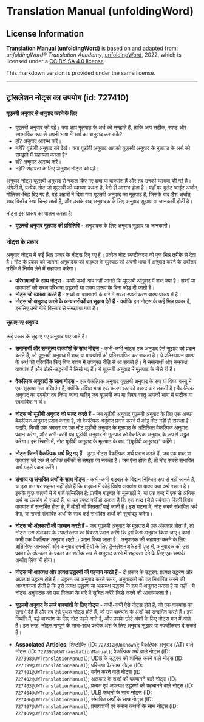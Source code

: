 # Translation Manual (unfoldingWord)

## License Information

**Translation Manual (unfoldingWord)** is based on and adapted from: _unfoldingWord® Translation Academy_, [unfoldingWord](https://unfoldingword.org/utw), 2022, which is licensed under a [CC BY-SA 4.0 license](https://creativecommons.org/licenses/by-sa/4.0/legalcode.en).

This markdown version is provided under the same license.



--------------------------------

## ट्रांसलेशन नोट्स का उपयोग (id: 727410)

#### यूएलबी अनुवाद से अनुवाद करने के लिए

* यूएलबी अनुवाद को पढ़ें। क्या आप मूलपाठ के अर्थ को समझते हैं, ताकि आप सटीक, स्पष्ट और स्वाभाविक रूप से अपनी भाषा में अर्थ का अनुवाद कर सकें?
* हाँ? अनुवाद आरम्भ करें।
* नहीं? यूडीबी अनुवाद को देखें। क्या यूडीबी अनुवाद आपको यूएलबी अनुवाद के मूलपाठ के अर्थ को समझने में सहायता करता है?
* हाँ? अनुवाद आरम्भ करें।
* नहीं? सहायता के लिए अनुवाद नोट्स को पढ़ें।

अनुवाद नोट्स यूएलबी अनुवाद से नकल किए गए शब्द या वाक्यांश हैं और तब उनकी व्याख्या की गई है। अंग्रेजी में, प्रत्येक नोट जो यूएलबी की व्याख्या करता है, वैसे ही आरम्भ होता है। यहाँ पर बुलेट प्वाइंट अर्थात् गोलिका\-चिह्न दिए गए हैं, बड़े अझरों में दिया गया यूएलबी अनुवाद का मूलपाठ है, जिसके बाद डैश अर्थात् शब्द विच्छेद रेखा चिन्ह आती है, और उसके बाद अनुवादक के लिए अनुवाद सुझाव या जानकारी होती है।

नोट्स इस प्रारूप का पालन करता है:

* **यूएलबी अनुवाद मूलपाठ की प्रतिलिपि** \- अनुवादक के लिए अनुवाद सुझाव या जानकारी।

### नोट्स के प्रकार

अनुवाद नोट्स में कई भिन्न प्रकार के नोट्स दिए गए हैं। प्रत्येक नोट स्पष्टीकरण को एक भिन्न तरीके से देता है। नोट के प्रकार को जानना अनुवादक को बाइबल के मूलपाठ को अपनी भाषा में अनुवाद करने के सर्वोत्तम तरीके में निर्णय लेने में सहायता करेगा।

* **परिभाषाओं के साथ नोट्स** \- कभी\-कभी आप नहीं जानते कि यूएलबी अनुवाद में शब्द क्या है। शब्दों या वाक्यांशों की सरल परिभाषा उद्धरणों या वाक्य प्रारूप के बिना जोड़ दी जाती है।
* **नोट्स जो व्याख्या करते हैं** \- शब्दों या वाक्यांशों के बारे में सरल स्पष्टीकरण वाक्य प्रारूप में हैं।
* **नोट्स जो अनुवाद करने के अन्य तरीकों का सुझाव देते हैं** \- क्योंकि इन नोट्स के कई भिन्न प्रकार हैं, इसलिए उन्हें नीचे विस्तार से समझाया गया है।

#### सुझाए गए अनुवाद

कई प्रकार के सुझाए गए अनुवाद पाए जाते हैं।

* **समानार्थी और समतुल्य वाक्यांशों के साथ नोट्स** \- कभी\-कभी नोट्स एक अनुवाद ऐसे सुझाव को प्रदान करते हैं, जो यूएलबी अनुवाद में शब्द या वाक्यांशों को प्रतिस्थापित कर सकता है। ये प्रतिस्थापन वाक्य के अर्थ को परिवर्तित किए बिना वाक्य में उपयुक्त रीति से आ सकते हैं। ये समानार्थी और समकक्ष वाक्यांश हैं और दोहरे\-उद्धरणों में लिखे गए हैं। ये यूएलबी अनुवाद में मूलपाठ के जैसे ही हैं।
* **वैकल्पिक अनुवादों के साथ नोट्स** \- एक वैकल्पिक अनुवाद यूएलबी अनुवाद के रूप या विषय वस्तु में एक सुझाया गया परिवर्तन है, क्योंकि लक्षित भाषा एक अलग रूप को पसन्द कर सकती है। वैकल्पिक अनुवाद का उपयोग तब किया जाना चाहिए जब यूएलबी रूप या विषय वस्तु आपकी भाषा में सटीक या स्वभाविक न हो।
* **नोट्स जो यूडीबी अनुवाद को स्पष्ट करते हैं** \- जब यूडीबी अनुवाद यूएलबी अनुवाद के लिए एक अच्छा वैकल्पिक अनुवाद प्रदान करता है, तो वैकल्पिक अनुवाद प्रदान करने में कोई नोट नहीं हो सकता है। यद्यपि, किसी एक अवसर पर एक नोट यूडीबी अनुवाद के मूलपाठ के अतिरिक्त वैकल्पिक अनुवाद प्रदान करेगा, और कभी\-कभी यह यूडीबी अनुवाद से मूलपाठ को वैकल्पिक अनुवाद के रूप में उद्धृत करेगा। इस स्थिति में, नोट यूडीबी अनुवाद के मूलपाठ के बाद “(यूडीबी अनुवाद)" कहेंगे।
* **नोट्स जिनमें वैकल्पिक अर्थ दिए गए हैं** \- कुछ नोट्स वैकल्पिक अर्थ प्रदान करते हैं, जब एक शब्द या वाक्यांश को एक से अधिक तरीकों से समझा जा सकता है। जब ऐसा होता है, तो नोट सबसे संभावित अर्थ पहले प्रदान करेंगे।
* **संभाव्य या संभावित अर्थों के साथ नोट्स** \- कभी\-कभी बाइबल के विद्वान निश्चित रूप से नहीं जानते हैं, या इस बात पर सहमत नहीं होते हैं कि बाइबल में कोई विशेष वाक्यांश या वाक्य क्या अर्थ रखता है। इसके कुछ कारणों में ये बातें सम्मिलित हैं: प्राचीन बाइबल के मूलपाठों में, या एक शब्द में एक से अधिक अर्थ या उपयोग हो सकते हैं, या यह स्पष्ट नहीं हो सकता है कि एक शब्द (जैसे सर्वनाम) किसी विशेष वाक्यांश में सन्दर्भित होता है, में थोड़ी सी भिन्नताएँ पाई जाती हैं। इस घटना में, नोट सबसे संभावित अर्थ देगा, या सबसे संभावित अर्थों के साथ कई संभावित अर्थों को सूचीबद्ध करेगा।
* **नोट्स जो अंलकारों की पहचान करते हैं** \- जब यूएलबी अनुवाद के मूलपाठ में एक अंलकार होता है, तो नोट्स उस अंलकार के स्पष्टीकरण का विवरण प्रदान करेंगे कि इसे कैसे अनुवाद किया जाए। कभी\-कभी एक वैकल्पिक अनुवाद (एटी :) प्रदान किया जाता है। अनुवादक की सहायता करने के लिए अतिरिक्त जानकारी और अनुवाद रणनीतियों के लिए ट्रैन्स्लेशनअकैडमी पृष्ठ में, अनुवादक को उस प्रकार के अंलकार के प्रकार का सटीक रूप से अनुवाद करने में सहायता देने के लिए एक सम्पर्क अर्थात् लिंक भी होगा।
* **नोट्स जो अप्रत्यक्ष और प्रत्यक्ष उद्धरणों की पहचान करते हैं** \- दो प्रकार के उद्धरण: प्रत्यक्ष उद्धरण और अप्रत्यक्ष उद्धरण होते हैं। उद्धरण का अनुवाद करते समय, अनुवादकों को यह निर्धारित करने की आवश्यकता होती है कि इसे प्रत्यक्ष उद्धरण या अप्रत्यक्ष उद्धरण के रूप में अनुवाद करना है या नहीं। ये नोट्स अनुवादक को उस विकल्प के बारे में सूचित करेंगे जिसे करने की आवश्यकता है।
* **यूएलबी अनुवाद के लम्बे वाक्यांशों के लिए नोट्स** \- कभी\-कभी ऐसे नोट्स होते हैं, जो एक वाक्यांश का सन्दर्भ देते हैं और तब ऐसे पृथक नोट्स होते हैं, जो उस वाक्यांश के अंशों को सन्दर्भित करते हैं। इस स्थिति में, बड़े वाक्यांश के लिए नोट पहले आते है, और उसके छोटे अंशों के लिए नोट्स बाद में आते हैं। इस तरह, नोट्स सम्पूर्ण के साथ\-साथ प्रत्येक अंश के लिए अनुवाद सुझाव या स्पष्टीकरण दे सकते हैं।

* **Associated Articles:** शिष्टोक्ति (ID: `727312@Unknown`); वैकल्पिक अनुवाद (AT) वाले नोट्स (ID: `727397@UWTranslationManual`); वैकल्पिक अर्थ वाले नोट्स (ID: `727398@UWTranslationManual`); UDB के उद्धरण को शामिल करने वाले नोट्स (ID: `727399@UWTranslationManual`); परिभाषा के साथ नोट्स (ID: `727401@UWTranslationManual`); वर्णन करने वाले नोट्स (ID: `727402@UWTranslationManual`); अलंकार के शब्दों को पहचानने वाले नोट्स (ID: `727403@UWTranslationManual`); प्रत्यक्ष एवं अप्रत्यक्ष उद्धरणों को पहचानने वाले नोट्स (ID: `727404@UWTranslationManual`); ULB कथनों के साथ नोट्स (ID: `727406@UWTranslationManual`); संभावित अर्थों के साथ नोट्स (ID: `727407@UWTranslationManual`); प्रयायवाची एवं समान कथनों के साथ नोट्स (ID: `727409@UWTranslationManual`)

